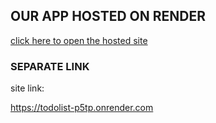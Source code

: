 ## OUR APP HOSTED ON RENDER 

[click here to open the hosted site](https://todolist-p5tp.onrender.com)


### SEPARATE LINK

site link:

https://todolist-p5tp.onrender.com
